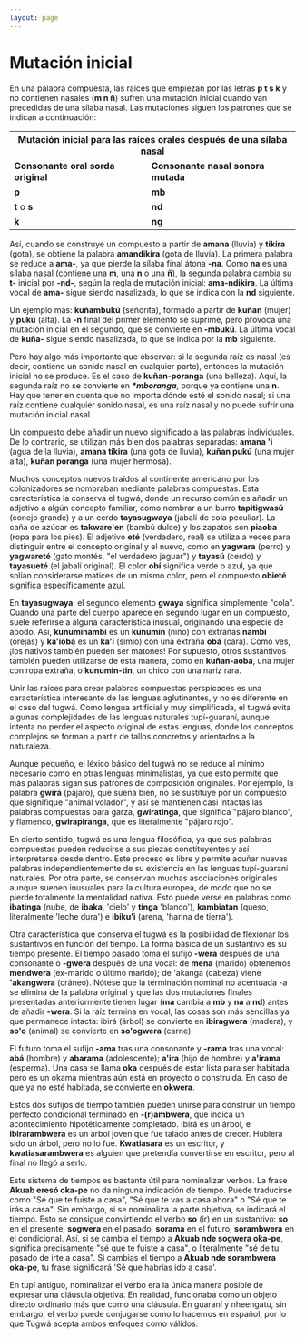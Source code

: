 ```yaml
---
layout: page
---
```


# Mutación inicial

En una palabra compuesta, las raíces que empiezan por las letras **p t s k** y no contienen nasales (**m n ñ**) sufren una mutación inicial cuando van precedidas de una sílaba nasal. Las mutaciones siguen los patrones que se indican a continuación:

<table align="center">
  <tr>
    <th colspan="2">Mutación inicial para las raíces orales después de una sílaba nasal</th>
  </tr>
  <tr>
    <td><b>Consonante oral sorda original</b></td>
    <td><b>Consonante nasal sonora mutada</b></td>
  </tr>
  <tr>
    <td><b>p</b></td>
    <td><b>mb</b></td>
  </tr>
   <tr>
    <td><b>t</b> o <b>s</b></td>
    <td><b>nd</b></td>
  </tr>
   <tr>
    <td><b>k</b></td>
    <td><b>ng</b></td>
  </tr>
</table>

Así, cuando se construye un compuesto a partir de **amana** (lluvia) y **tikira** (gota), se obtiene la palabra **amandikira** (gota de lluvia). La primera palabra se reduce a **ama-**, ya que pierde la sílaba final átona **-na**. Como **na** es una sílaba nasal (contiene una **m**, una **n** o una **ñ**), la segunda palabra cambia su **t-** inicial por **-nd-**, según la regla de mutación inicial: **ama-ndikira**. La última vocal de **ama-** sigue siendo nasalizada, lo que se indica con la **nd** siguiente.

Un ejemplo más: **kuñambukú** (señorita), formado a partir de **kuñan** (mujer) y **pukú** (alta). La **-n** final del primer elemento se suprime, pero provoca una mutación inicial en el segundo, que se convierte en **-mbukú**. La última vocal de **kuña-** sigue siendo nasalizada, lo que se indica por la **mb** siguiente.

Pero hay algo más importante que observar: si la segunda raíz es nasal (es decir, contiene un sonido nasal en cualquier parte), entonces la mutación inicial no se produce. Es el caso de **kuñan-poranga** (una belleza). Aquí, la segunda raíz no se convierte en *__*mboranga__*, porque ya contiene una **n**. Hay que tener en cuenta que no importa dónde esté el sonido nasal; si una raíz contiene cualquier sonido nasal, es una raíz nasal y no puede sufrir una mutación inicial nasal.

Un compuesto debe añadir un nuevo significado a las palabras individuales. De lo contrario, se utilizan más bien dos palabras separadas: **amana 'i** (agua de la lluvia), **amana tikira** (una gota de lluvia), **kuñan pukú** (una mujer alta), **kuñan poranga** (una mujer hermosa).

Muchos conceptos nuevos traídos al continente americano por los colonizadores se nombraban mediante palabras compuestas. Esta característica la conserva el tugwá, donde un recurso común es añadir un adjetivo a algún concepto familiar, como nombrar a un burro **tapitigwasú** (conejo grande) y a un cerdo **tayasugwaya** (jabalí de cola peculiar). La caña de azúcar es **takware'en** (bambú dulce) y los zapatos son **piaoba** (ropa para los pies). El adjetivo **eté** (verdadero, real) se utiliza a veces para distinguir entre el concepto original y el nuevo, como en **yagwara** (perro) y **yagwareté** (gato montés, "el verdadero jaguar") y **tayasú** (cerdo) y **tayasueté** (el jabalí original). El color **obí** significa verde o azul, ya que solían considerarse matices de un mismo color, pero el compuesto **obieté** significa específicamente azul.

En **tayasugwaya**, el segundo elemento **gwaya** significa simplemente "cola". Cuando una parte del cuerpo aparece en segundo lugar en un compuesto, suele referirse a alguna característica inusual, originando una especie de apodo. Así, **kunuminambí** es un **kunumin** (niño) con extrañas **nambí** (orejas) y **ka'iobá** es un **ka'i** (simio) con una extraña **obá** (cara). Como ves, ¡los nativos también pueden ser matones! Por supuesto, otros sustantivos también pueden utilizarse de esta manera, como en **kuñan-aoba**, una mujer con ropa extraña, o **kunumin-tin**, un chico con una nariz rara.

Unir las raíces para crear palabras compuestas perspicaces es una característica interesante de las lenguas aglutinantes, y no es diferente en el caso del tugwá. Como lengua artificial y muy simplificada, el tugwá evita algunas complejidades de las lenguas naturales tupí-guaraní, aunque intenta no perder el aspecto original de estas lenguas, donde los conceptos complejos se forman a partir de tallos concretos y orientados a la naturaleza.

Aunque pequeño, el léxico básico del tugwá no se reduce al mínimo necesario como en otras lenguas minimalistas, ya que esto permite que más palabras sigan sus patrones de composición originales. Por ejemplo, la palabra **gwirá** (pájaro), que suena bien, no se sustituye por un compuesto que signifique "animal volador", y así se mantienen casi intactas las palabras compuestas para garza, **gwiratinga**, que significa "pájaro blanco", y flamenco, **gwirapiranga**, que es literalmente "pájaro rojo".

En cierto sentido, tugwá es una lengua filosófica, ya que sus palabras compuestas pueden reducirse a sus piezas constituyentes y así interpretarse desde dentro. Este proceso es libre y permite acuñar nuevas palabras independientemente de su existencia en las lenguas tupí-guaraní naturales. Por otra parte, se conservan muchas asociaciones originales aunque suenen inusuales para la cultura europea, de modo que no se pierde totalmente la mentalidad nativa. Esto puede verse en palabras como **ibatinga** (nube, de **ibaka**, 'cielo' y **tinga** 'blanco'), **kambiatan** (queso, literalmente 'leche dura') e **ibiku'i** (arena, 'harina de tierra').

Otra característica que conserva el tugwá es la posibilidad de flexionar los sustantivos en función del tiempo. La forma básica de un sustantivo es su tiempo presente. El tiempo pasado toma el sufijo **-wera** después de una consonante o **-gwera** después de una vocal: de **mena** (marido) obtenemos **mendwera** (ex-marido o último marido); de 'akanga (cabeza) viene **'akangwera** (cráneo). Nótese que la terminación nominal no acentuada -a se elimina de la palabra original y que las dos mutaciones finales presentadas anteriormente tienen lugar (**ma** cambia a **mb** y **na** a **nd**) antes de añadir **-wera**. Si la raíz termina en vocal, las cosas son más sencillas ya que permanece intacta: ibirá (árbol) se convierte en **ibiragwera** (madera), y **so'o** (animal) se convierte en **so'ogwera** (carne).

El futuro toma el sufijo **-ama** tras una consonante y **-rama** tras una vocal: **abá** (hombre) y **abarama** (adolescente); **a'ira** (hijo de hombre) y **a'irama** (esperma). Una casa se llama **oka** después de estar lista para ser habitada, pero es un okama mientras aún está en proyecto o construida. En caso de que ya no esté habitada, se convierte en **okwera**.

Estos dos sufijos de tiempo también pueden unirse para construir un tiempo perfecto condicional terminado en **-(r)ambwera**, que indica un acontecimiento hipotéticamente completado. Ibirá es un árbol, e **ibirarambwera** es un árbol joven que fue talado antes de crecer. Hubiera sido un árbol, pero no lo fue. **Kwatiasara** es un escritor, y **kwatiasarambwera** es alguien que pretendía convertirse en escritor, pero al final no llegó a serlo.

Este sistema de tiempos es bastante útil para nominalizar verbos. La frase **Akuab eresó oka-pe** no da ninguna indicación de tiempo. Puede traducirse como "Sé que te fuiste a casa", "Sé que te vas a casa ahora" o "Sé que te irás a casa". Sin embargo, si se nominaliza la parte objetiva, se indicará el tiempo. Esto se consigue convirtiendo el verbo **so** (ir) en un sustantivo: **so** en el presente, **sogwera** en el pasado, **sorama** en el futuro, **sorambwera** en el condicional. Así, si se cambia el tiempo a **Akuab nde sogwera oka-pe**, significa precisamente "sé que te fuiste a casa", o literalmente "sé de tu pasado de irte a casa". Si cambias el tiempo a **Akuab nde sorambwera oka-pe**, tu frase significará 'Sé que habrías ido a casa'.

En tupí antiguo, nominalizar el verbo era la única manera posible de expresar una cláusula objetiva. En realidad, funcionaba como un objeto directo ordinario más que como una cláusula. En guaraní y nheengatu, sin embargo, el verbo puede conjugarse como lo hacemos en español, por lo que Tugwá acepta ambos enfoques como válidos.
